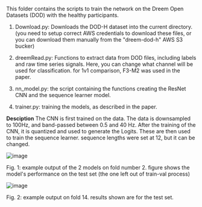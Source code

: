 This folder contains the scripts to train the network on the Dreem Open Datasets (DOD) with the healthy participants. 

1. Download.py: Downloads the DOD-H dataset into the current directory. (you need to setup correct AWS credentials to download these files, or you can download them manually from the "dreem-dod-h" AWS S3 bucker)


2. dreemRead.py: Functions to extract data from DOD files, including labels and raw time series signals. Here, you can change what channel will be used for classification. for 1v1 comparison, F3-M2 was used in the paper.


3. nn_model.py: the script containing the functions creating the ResNet CNN and the sequence learner model. 


4. trainer.py: training the models, as described in the paper.


**Desciption**
The CNN is first trained on the data. The data is downsampled to 100Hz, and band-passed between 0.5 and 40 Hz. After the training of the CNN, it is quantized and used to generate the Logits. These are then used to train the sequence learner. sequence lengths were set at 12, but it can be changed.



![image](https://github.com/ali77sina/MorphuesNet/assets/54308350/43a19abf-d638-4684-bcd6-dc1c552192f9)


Fig. 1: example output of the 2 models on fold number 2. figure shows the model's performance on the test set (the one left out of train-val process)



![image](https://github.com/ali77sina/MorphuesNet/assets/54308350/460e59e9-b238-488b-bffe-448b7ed9aee7)


Fig. 2: example output on fold 14. results shown are for the test set.
